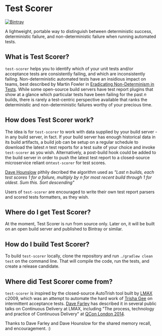 # Test Scorer

[![Bintray](https://api.bintray.com/packages/test-scorer/download.svg)](https://bintray.com/test-scorer)

A lightweight, portable way to distinguish between deterministic success, deterministic failure, and non-deterministic 
failure when running automated tests. 

## What is Test Scorer?

`test-scorer` helps you to identify which of your unit tests and/or acceptance tests are consistently failing, and 
which are inconsistently failing. Non-deterministic automated tests have an insidious impact on teams, best described
by Martin Fowler in [Eradicating Non-Determinism in Tests](https://www.martinfowler.com/articles/nonDeterminism.html). 
While some open-source build servers have test report plugins that show at a glance which particular tests have been
failing for the past *n* builds, there is rarely a test-centric perspective available that ranks the deterministic
and non-deterministic failures worthy of your precious time.

## How does Test Scorer work?

The idea is for `test-scorer` to work with data supplied by your build server - in any build server, in fact. If your
build server has enough historical data in its build artifacts, a build job can be setup on a regular schedule to 
download the latest *n* test reports for a test suite of your choice and invoke `test-scorer` as you wish. 
Alternatively, a post-build hook could be added to the build server in order to push the latest test report to a 
closed-source microservice reliant on`test-scorer` for test scores. 

[Dave Hounslow](https://www,twitter.com/thinkfoo) pithily decribed the algorithm used as *"Last n builds, each test 
scores 1 for a failure, multiply by n for most recent build through 1  for oldest. Sum this. Sort descending"*  

Users of `test-scorer` are encouraged to write their own test report parsers and scored tests formatters, as they wish.

## Where do I get Test Scorer?

At the moment, Test Scorer is run from source only. Later on, it will be built on an open build server and published 
to Bintray or similar.

## How do I build Test Scorer?

To build `test-scorer` locally, clone the repository and run `./gradlew clean test` on the command line. That will 
compile the code, run the tests, and create a release candidate.

## Where did Test Scorer come from?

`test-scorer` is inspired by the closed-source AutoTrish tool built by [LMAX](www.lmax.com) c2009, which was an 
attempt to automate the hard work of [Trisha Gee](https://github.com/trishagee) on intermittent acceptance tests. 
[Dave Farley](https://www.twitter.com/DaveFarley77) has described it in several public talks on Continuous Delivery at LMAX, including "The process, 
technology and practice of Continuous Delivery" at [QCon London 2014](https://qconlondon.com/london-2014/london-2014/speaker/Dave+Farley.html).  
 
Thanks to Dave Farley and Dave Hounslow for the shared memory recall, and encouragement. :)  